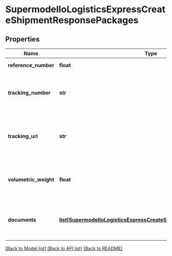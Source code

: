 # SupermodelIoLogisticsExpressCreateShipmentResponsePackages

## Properties
Name | Type | Description | Notes
------------ | ------------- | ------------- | -------------
**reference_number** | **float** | Piece serial number | [optional] 
**tracking_number** | **str** | Here is provided each piece its Identification number | 
**tracking_url** | **str** | You can use ths URL to track your shipment by Piece Identification Number | [optional] 
**volumetric_weight** | **float** | Here is provided each piece volumetric/ dimensional weight | [optional] 
**documents** | [**list[SupermodelIoLogisticsExpressCreateShipmentResponseDocuments]**](SupermodelIoLogisticsExpressCreateShipmentResponseDocuments.md) | Here you can find all documents created for the piece&#x27;s QRcode | [optional] 

[[Back to Model list]](../README.md#documentation-for-models) [[Back to API list]](../README.md#documentation-for-api-endpoints) [[Back to README]](../README.md)

